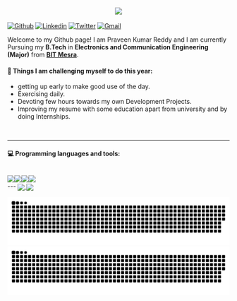 ###  
### 


<p align="center">
  <img src="https://readme-typing-svg.herokuapp.com/?lines=Hello+Guys+👋!;This+is+Praveen+Reddy!;Welcome+to+my+Github+page!!&font=Fira%20Code&center=true&width=380&height=50&duration=4000&pause=1000">
</p>




[![Github](https://img.shields.io/badge/-Github-000?style=flat&logo=Github&logoColor=white)](https://github.com/pollcrater)
[![Linkedin](https://img.shields.io/badge/-LinkedIn-blue?style=flat&logo=Linkedin&logoColor=white)](https://www.linkedin.com/in/praveen-kumar-reddy-bheemreddy/)
[![Twitter](https://img.shields.io/badge/-Twitter-blue?style=flat&logo=Twitter&logoColor=white)](https://twitter.com/pollcrater)
[![Gmail](https://img.shields.io/badge/-Gmail-c14438?style=flat&logo=Gmail&logoColor=white)](mailto:praveenreddys1729@gmail.com)




Welcome to my Github page! I am Praveen Kumar Reddy and I am currently Pursuing my **B.Tech** in **Electronics and Communication Engineering (Major)** from
**[BIT Mesra]**.  


<!--#### 🌱 Things I am currently working on: 
- 
- 
- 
-->

#### :muscle: Things I am challenging myself to do this year:
- getting up early to make good use of the day.
- Exercising daily.
- Devoting few hours towards my own Development Projects.
- Improving my resume with some education apart from university and by doing Internships.

<br>

---

#### :computer: Programming languages and tools: 

<br>

<div align="center" style="display:flex">
<img src="https://img.shields.io/badge/HTML5-E34F26?style=for-the-badge&logo=html5&logoColor=white"/>
<img src="https://img.shields.io/badge/CSS3-1572B6?style=for-the-badge&logo=css3&logoColor=white"/>
<img src="https://img.shields.io/badge/JavaScript-F7DF1E?style=for-the-badge&logo=javascript&logoColor=black"/>
<!-- <img src="https://img.shields.io/badge/Java-ED8B00?style=for-the-badge&logo=java&logoColor=white"/>
<img src="https://img.shields.io/badge/c++-5E5C5C?style=for-the-badge&logo=c++&logoColor=white"/>
-->
<img src="https://img.shields.io/badge/python-0095D5?&style=for-the-badge&logo=python&logoColor=white"/>
 </div>
 <!--
 <div align="center" style="display:flex">
 <img src="https://img.shields.io/badge/Bootstrap-563D7C?style=for-the-badge&logo=bootstrap&logoColor=white"/>
 <img src="https://img.shields.io/badge/React-20232A?style=for-the-badge&logo=react&logoColor=61DAFB"/>
 <img src="https://img.shields.io/badge/Node.js-339933?style=for-the-badgele&logo=nodedotjs&logoColor=white"/>
 <img src="https://img.shields.io/badge/Express.js-000000?style=for-the-badge&logo=express&logoColor=white"/>
 <img src="https://img.shields.io/badge/flask-000000?style=for-the-badge&logo=flask&logoColor=white"/>
<img src="https://img.shields.io/badge/mongodb-CB3837?style=for-the-badge&logo=mongodb&logoColor=white"/>
 <img src="https://img.shields.io/badge/firebase-ffca28?style=for-the-badge&logo=firebase&logoColor=black"/>
 </div>
 <br>
 <br>
 -->
 ---

 <a href="https://github.com/pollcrater">
  <img align="center" src="https://github-readme-stats.vercel.app/api?username=pollcrater&show_icons=true&hide_border=false&title_color=ffffff&amp&icon_color=bb2acf&amp&text_color=daf7dc&amp&bg_color=191919"/>
</a>
<a href="https://github.com/pollcrater">
  <img align="center" height="195px" src="https://github-readme-stats.vercel.app/api/top-langs/?username=pollcrater&theme=dark&hide_langs_below=0" />
</a>


![github contribution grid snake animation](https://raw.githubusercontent.com/pollcrater/pollcrater/output/github-contribution-grid-snake-dark.svg#gh-dark-mode-only)![github contribution grid snake animation](https://raw.githubusercontent.com/pollcrater/pollcrater/output/github-contribution-grid-snake.svg#gh-light-mode-only)



<!-- 
<p align="center">
  <img src="https://github.com/pollcrater/pollcrater/raw/output/github-contribution-grid-snake.svg" alt="snake"></center>
</p>
-->

[BIT Mesra]: https://www.bitmesra.ac.in/
